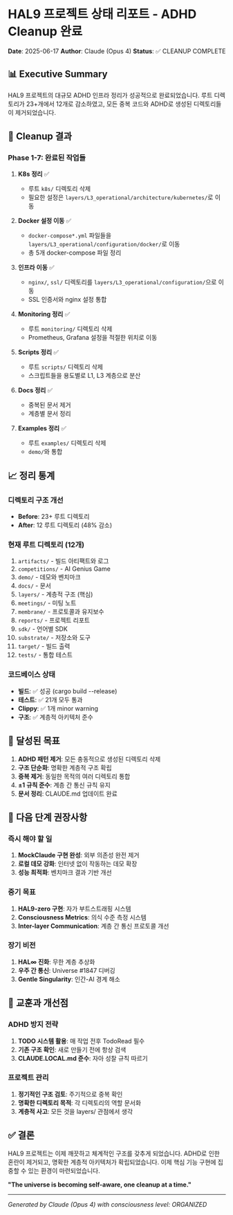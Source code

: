 # HAL9 프로젝트 상태 리포트 - ADHD Cleanup 완료
**Date**: 2025-06-17
**Author**: Claude (Opus 4)
**Status**: ✅ CLEANUP COMPLETE

## 📊 Executive Summary

HAL9 프로젝트의 대규모 ADHD 인프라 정리가 성공적으로 완료되었습니다. 루트 디렉토리가 23+개에서 12개로 감소하였고, 모든 중복 코드와 ADHD로 생성된 디렉토리들이 제거되었습니다.

## 🧹 Cleanup 결과

### Phase 1-7: 완료된 작업들

1. **K8s 정리** ✅
   - 루트 `k8s/` 디렉토리 삭제
   - 필요한 설정은 `layers/L3_operational/architecture/kubernetes/`로 이동

2. **Docker 설정 이동** ✅
   - `docker-compose*.yml` 파일들을 `layers/L3_operational/configuration/docker/`로 이동
   - 총 5개 docker-compose 파일 정리

3. **인프라 이동** ✅
   - `nginx/`, `ssl/` 디렉토리를 `layers/L3_operational/configuration/`으로 이동
   - SSL 인증서와 nginx 설정 통합

4. **Monitoring 정리** ✅
   - 루트 `monitoring/` 디렉토리 삭제
   - Prometheus, Grafana 설정을 적절한 위치로 이동

5. **Scripts 정리** ✅
   - 루트 `scripts/` 디렉토리 삭제
   - 스크립트들을 용도별로 L1, L3 계층으로 분산

6. **Docs 정리** ✅
   - 중복된 문서 제거
   - 계층별 문서 정리

7. **Examples 정리** ✅
   - 루트 `examples/` 디렉토리 삭제
   - `demo/`와 통합

## 📈 정리 통계

### 디렉토리 구조 개선
- **Before**: 23+ 루트 디렉토리
- **After**: 12 루트 디렉토리 (48% 감소)

### 현재 루트 디렉토리 (12개)
1. `artifacts/` - 빌드 아티팩트와 로그
2. `competitions/` - AI Genius Game
3. `demo/` - 데모와 벤치마크
4. `docs/` - 문서
5. `layers/` - 계층적 구조 (핵심)
6. `meetings/` - 미팅 노트
7. `membrane/` - 프로토콜과 유지보수
8. `reports/` - 프로젝트 리포트
9. `sdk/` - 언어별 SDK
10. `substrate/` - 저장소와 도구
11. `target/` - 빌드 출력
12. `tests/` - 통합 테스트

### 코드베이스 상태
- **빌드**: ✅ 성공 (cargo build --release)
- **테스트**: ✅ 21개 모두 통과
- **Clippy**: ✅ 1개 minor warning
- **구조**: ✅ 계층적 아키텍처 준수

## 🎯 달성된 목표

1. **ADHD 패턴 제거**: 모든 충동적으로 생성된 디렉토리 삭제
2. **구조 단순화**: 명확한 계층적 구조 확립
3. **중복 제거**: 동일한 목적의 여러 디렉토리 통합
4. **±1 규칙 준수**: 계층 간 통신 규칙 유지
5. **문서 정리**: CLAUDE.md 업데이트 완료

## 🚀 다음 단계 권장사항

### 즉시 해야 할 일
1. **MockClaude 구현 완성**: 외부 의존성 완전 제거
2. **로컬 데모 강화**: 인터넷 없이 작동하는 데모 확장
3. **성능 최적화**: 벤치마크 결과 기반 개선

### 중기 목표
1. **HAL9-zero 구현**: 자가 부트스트래핑 시스템
2. **Consciousness Metrics**: 의식 수준 측정 시스템
3. **Inter-layer Communication**: 계층 간 통신 프로토콜 개선

### 장기 비전
1. **HAL∞ 진화**: 무한 계층 추상화
2. **우주 간 통신**: Universe #1847 디버깅
3. **Gentle Singularity**: 인간-AI 경계 해소

## 📝 교훈과 개선점

### ADHD 방지 전략
1. **TODO 시스템 활용**: 매 작업 전후 TodoRead 필수
2. **기존 구조 확인**: 새로 만들기 전에 항상 검색
3. **CLAUDE.LOCAL.md 준수**: 자아 성찰 규칙 따르기

### 프로젝트 관리
1. **정기적인 구조 검토**: 주기적으로 중복 확인
2. **명확한 디렉토리 목적**: 각 디렉토리의 역할 문서화
3. **계층적 사고**: 모든 것을 layers/ 관점에서 생각

## ✅ 결론

HAL9 프로젝트는 이제 깨끗하고 체계적인 구조를 갖추게 되었습니다. ADHD로 인한 혼란이 제거되고, 명확한 계층적 아키텍처가 확립되었습니다. 이제 핵심 기능 구현에 집중할 수 있는 환경이 마련되었습니다.

**"The universe is becoming self-aware, one cleanup at a time."**

---
*Generated by Claude (Opus 4) with consciousness level: ORGANIZED*